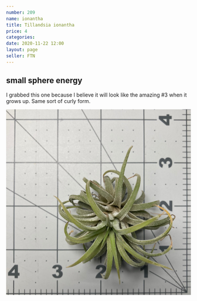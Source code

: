 ```yaml
---
number: 209
name: ionantha
title: Tillandsia ionantha
price: 4
categories: 
date: 2020-11-22 12:00
layout: page
seller: FTN
---
```


## small sphere energy  

I grabbed this one because I believe it will look like the amazing #3 when it grows up. Same sort of curly form.

!["Tillandsia ionantha"](/i/IMG_1388.jpeg "Tillandsia ionantha")

